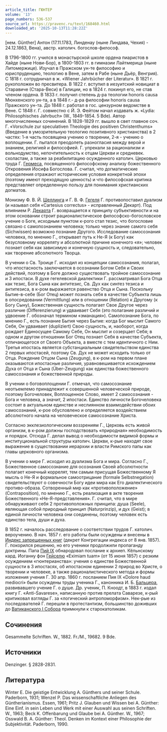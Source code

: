 ```yaml
---
article_title: ГЮНТЕР
volume: '13'
page_numbers: 536-537
source_url: https://pravenc.ru/text/168460.html
downloaded_at: '2025-10-13T11:28:22Z'
---
```


[нем. Günther] Антон (17.11.1783, Линденау (ныне Линдава, Чехия) - 24.12.1863, Вена), австр. католич. богослов-философ.

В 1796-1800 гг. учился в монастырской школе ордена пиаристов в Хайде (ныне Нови-Бор), в 1800-1803 гг. в гимназии Лайтмерица (ныне Литомержице). Изучал в Пражском ун-те философию и юриспруденцию, теологию в Вене, затем в Рабе (ныне Дьёр, Венгрия). С 1818 г. сотрудничал в ж. «Wiener Jahrbücher der Literatur». В 1821 г. рукоположен во пресвитера. В 1822 г. вступил в иезуитский новициат в Старавиче (Стара-Веси) в Галиции, но в 1824 г. покинул его, не став членом ордена. В 1833 г. получил степень д-ра теологии honoris causa Мюнхенского ун-та, а в 1848 г.- д-ра философии honoris causa Пражского ун-та. До 1848 г. работал в гос. цензурном ведомстве в Вене. С 1848 г. Г. совместно с Й. Э. Фейтом начал издавать ж. «Lydia: Philosophisches Jahrbuch» (W., 1849-1854. 5 Bde). Автор многочисленных сочинений. В 1828-1829 гг. вышло в свет главное соч. Г. «Vorschule zur speculativen Theologie des positiven Christenthums» (Введение в умозрительную теологию позитивного христианства) в 2 частях: 1-я часть посвящена учению о творении, 2-я - учению о воплощении. Г. пытался преодолеть разногласия между верой и знанием, религией и философией. Г. упрекали за рационализм и вольнодумство, непочтительность к отцам Церкви и средневек. схоластам, а также за реабилитацию осужденного католич. Церковью труда Г. [Гермеса](https://pravenc.ru/text/Гермес.html), посвященного философскому анализу божественного Откровения Иосифа Богослова. Г. считал, что догматические определения отражают исторические условия конкретной эпохи (поэтому имеют преходящую ценность) и что философская критика представляет определенную пользу для понимания христианских догматов.

Монизму Ф. В. Й. [Шеллинга](https://pravenc.ru/text/Шеллинг.html) и Г. В. Ф. [Гегеля](https://pravenc.ru/text/Гегель.html) Г. противопоставил дуализм (и называл себя «Cartesius correctus» - исправленный Декарт). Под влиянием Р. [Декарта](https://pravenc.ru/text/Декарт.html) Г. возвращается к принципу субъективности и на этом основании строит рационалистическое философско-богословское учение о Боге, исходным пунктом к-рого стал тезис, что богословие связано с самопознанием человека; только через знание самого себя (Sichwissen) возможно познание Другого. Исследование самосознания человека, по мнению Г., открывает путь к Не-Я (к Богу) как безусловному корреляту и абсолютной причине конечного «я»; человек познает себя как зависимую и конечную сущность и, следовательно, как творение абсолютного Творца.

В учении о Св. Троице Г. исходил из концепции самосознания, полагал, что ипостасность заключается в осознании Богом Себя и Своих действий, поэтому в Боге должно существовать тройное самосознание и 3 ипостаси. В духе гегелевской диалектики Г. рассматривал Бога Отца как тезис, Бога Сына как антитезис, Св. Дух как синтез тезиса и антитезиса, в к-ром выражается равенство Отца и Сына. Поскольку Бытие-в-себе (Бог Отец) может познать себя в качестве Субъекта лишь в опосредовании (Vermittlung) или в отношении (Relation) к Другому (к Богу Сыну), Божественная сущность полагает Свое Другое через различие (Differenzierung) и удваивает Себя (это полагание различий и удвоение Г. обозначал термином «эманация»). Самопознание Бога, по мнению Г., есть познание Бытия через Бытие: когда Бог мыслит Самого Себя, Он удваивает (dupliziert) Свою сущность, и, наоборот, когда рождает Единосущее Самому Себе, Он мыслит и созерцает Себя; в одном и другом отношении Бог Отец познает Себя в качестве Субъекта, отличающегося от Своего Объекта, а вместе с тем идентичного с Ним. Третья ипостась является субстанциальным свидетельством единства 2 первых ипостасей, поэтому Св. Дух не может исходить только от Отца. Рождение Отцом Сына (Zeugung), в к-ром на первом плане оказываются ипостасные различия, уравновешивается исхождением Духа от Отца и Сына (Über-Zeugung) как единства божественного самосознания и божественной природы.

В учении о боговоплощении Г. отмечал, что самосознание неотъемлемо принадлежит к совершенной человеческой природе, поэтому Богочеловек, Воплощенное Слово, имеет 2 самосознания - Бога и человека, а значит, 2 ипостаси. Единство личности Богочеловека состоит в актуальном единстве и неслиянном взаимодействии обоих самосознаний, к-рое обусловлено и определяется воздействием абсолютного начала на человеческое самосознание Христа.

Согласно экклезиологическим воззрениям Г., Церковь есть живой организм, в к-ром должны господствовать «природная» необходимость и порядок. Отсюда Г. делал вывод о необходимости видимой формы и институциональной структуры католич. Церкви, к-рые находят свое выражение в существовании иерархии и власти Римского папы как главы церковного организма.

В учении о мире Г. исходил из дуализма Бога и мира. Согласно Г., Божественное самосознание для осознания Своей абсолютности полагает конечный коррелят, тем самым присущая Божественному Я мысль о Не-Я и формальное самоотрицание (formale Selbstnegation) свидетельствуют о совечности Богу идеи мира как Его диалектического противо-образа. Сотворенный мир как «противоположение» (Contraposition), по мнению Г., есть реализация в акте творения Божественного «Не-Я-представления». Г. считал, что в мире обнаруживают себя 2 противоположных принципа: душа (Seele), являющая собой природный принцип (Naturprinzip), и дух (Geist); в единой личности человека они соединены, поэтому человек есть единство тела, души и духа.

В 1852 г. началось расследование о соответствии трудов Г. католич. вероучению. В нач. 1857 г. его работы были осуждены и внесены в [Индекс запрещенных книг](<https://pravenc.ru/text/Индекс запрещенных книг.html>) (декрет Конгрегации индекса от 8 янв. 1857). Г. покорился решению, но его ученики продолжили пропаганду доктрины. Папа [Пий IX](<https://pravenc.ru/text/Пий IX.html>) обнародовал послание к архиеп. Кёльнскому кард. Иоганну фон [Гейселю](https://pravenc.ru/text/Гейселю.html) «Eximiam tuam» (от 15 июня 1857) с резким осуждением «гюнтерианства»: учения о единстве Божественной сущности в 3 ипостасях, об ипостасном единении 2 природ во Христе, о творении и человеке, а также рационалистического метода и формы изложения учения Г. 30 апр. 1860 г. посланием Пия IX «Dolore haud mediocri» были осуждены труды ученика Г., канонника И. Б. [Бальцера](https://pravenc.ru/text/Бальцера.html), развивавшего учение Г. о душе. Др. ученик, П. Кноодт, в 1883 г. издал книгу Г. «Anti-Savarese», написанную против прелата Саварезе, к-рый критиковал взгляды Г. за «логический антропоморфизм». Нек-рые из последователей Г. перешли в протестантизм, большинство доживших до [Ватиканского I Собора](<https://pravenc.ru/text/ВАТИКАНСКИЙ I СОБОР.html>) примкнули к старокатоликам.

## Сочинения

Gesammelte Schriften. W., 1882. Fr./M., 19682. 9 Bde.

## Источники

Denzinger. § 2828-2831.

## Литература

Winter E. Die geistige Entwicklung A. Günthers und seiner Schule. Paderborn, 1931; Wenzel P. Das wissenschaftliche Anliegen des Güntherianismus. Essen, 1961; Pritz J. Glauben und Wissen bei A. Günther: Eine Einf. in sein Leben und Werk mit einer Auswahl aus seinen Schriften. W., 1963; Beck K. Offenbarung und Glaube bei A. Günther. W., 1967; Osswald B. A. Günther: Theol. Denken im Kontext einer Philosophie der Subjektivität. Paderborn, 1990.
